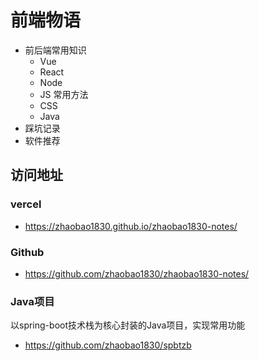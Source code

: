 # 前端物语

- 前后端常用知识
  - Vue
  - React
  - Node
  - JS 常用方法
  - CSS
  - Java
- 踩坑记录
- 软件推荐

## 访问地址

### vercel

- <https://zhaobao1830.github.io/zhaobao1830-notes/>

### Github

- <https://github.com/zhaobao1830/zhaobao1830-notes/>

### Java项目

以spring-boot技术栈为核心封装的Java项目，实现常用功能

- <https://github.com/zhaobao1830/spbtzb>

